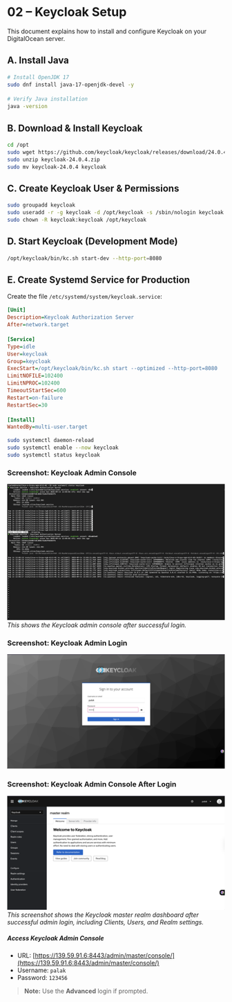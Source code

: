 # 02 – Keycloak Setup

This document explains how to install and configure Keycloak on your DigitalOcean server.


## A. Install Java
```bash
# Install OpenJDK 17
sudo dnf install java-17-openjdk-devel -y

# Verify Java installation
java -version
```
## B. Download & Install Keycloak
```bash
cd /opt
sudo wget https://github.com/keycloak/keycloak/releases/download/24.0.4/keycloak-24.0.4.zip
sudo unzip keycloak-24.0.4.zip
sudo mv keycloak-24.0.4 keycloak
```
## C. Create Keycloak User & Permissions
```bash
sudo groupadd keycloak
sudo useradd -r -g keycloak -d /opt/keycloak -s /sbin/nologin keycloak
sudo chown -R keycloak:keycloak /opt/keycloak
```
## D. Start Keycloak (Development Mode)
```bash
/opt/keycloak/bin/kc.sh start-dev --http-port=8080
```
## E. Create Systemd Service for Production

Create the file `/etc/systemd/system/keycloak.service`:

```ini
[Unit]
Description=Keycloak Authorization Server
After=network.target

[Service]
Type=idle
User=keycloak
Group=keycloak
ExecStart=/opt/keycloak/bin/kc.sh start --optimized --http-port=8080
LimitNOFILE=102400
LimitNPROC=102400
TimeoutStartSec=600
Restart=on-failure
RestartSec=30

[Install]
WantedBy=multi-user.target
```
```bash
sudo systemctl daemon-reload
sudo systemctl enable --now keycloak
sudo systemctl status keycloak
```

### Screenshot: Keycloak Admin Console
![Keycloak Admin Console](../screenshots/keycloak-console.png)  
*This shows the Keycloak admin console after successful login.*

### Screenshot: Keycloak Admin Login
![Keycloak Admin Login](../screenshots/keycloak-login.png)

### Screenshot: Keycloak Admin Console After Login
![Keycloak Admin Console After Login](../screenshots/keycloak-after-login.png)  
*This screenshot shows the Keycloak master realm dashboard after successful admin login, including Clients, Users, and Realm settings.*

##### Access Keycloak Admin Console

- URL: [https://139.59.91.6:8443/admin/master/console/](https://139.59.91.6:8443/admin/master/console/)
- Username: `palak`
- Password: `123456`

> **Note:** Use the **Advanced** login if prompted.




